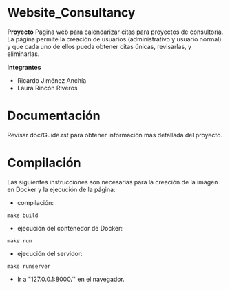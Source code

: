 # Website_Consultancy
**Proyecto**
Página web para calendarizar citas para proyectos de consultoría. La página permite la creación de usuarios (administrativo y usuario normal) y que cada uno de ellos pueda obtener citas únicas, revisarlas, y eliminarlas.

**Integrantes**
* Ricardo Jiménez Anchía
* Laura Rincón Riveros

# Documentación
Revisar doc/Guide.rst para obtener información más detallada del proyecto.

# Compilación
Las siguientes instrucciones son necesarias para la creación de la imagen en Docker y la ejecución de la página:
* compilación:	 
```
make build
```
* ejecución del contenedor de Docker:
```
make run
```
* ejecución del servidor:
```
make runserver
```
* Ir a "127.0.0.1:8000/" en el navegador.

